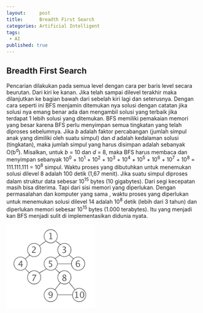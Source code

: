 ```yaml
---
layout:     post
title:      Breadth First Search
categories: Artificial Intelligent
tags:
 - AI
published: true
---
```

## Breadth First Search

Pencarian dilakukan pada semua level dengan cara per baris level secara beurutan. Dari kiri ke kanan. Jika telah sampai dilevel terakhir maka dilanjutkan ke bagian bawah dari sebelah kiri lagi dan seterusnya. Dengan cara seperti ini BFS menjamin ditemukan nya solusi dengan catatan jika solusi nya emang benar ada dan mengambil solusi yang terbaik jika terdapat 1 lebih solusi yang ditemukan. BFS memiliki pemakaian memori yang besar karena BFS perlu menyimpan semua tingkatan yang telah diproses sebelumnya. Jika _b_ adalah faktor percabangan (jumlah simpul anak yang dimiliki oleh suatu simpul) dan _d_ adalah kedalaman solusi (tingkatan), maka jumlah simpul yang harus disimpan adalah sebanyak O(b<sup>d</sup>). Misalkan, untuk _b_ = 10 dan _d_ = 8, maka BFS harus  membaca dan menyimpan sebanyak 10<sup>0</sup> + 10<sup>1</sup> + 10<sup>2</sup> + 10<sup>3</sup> + 10<sup>4</sup> + 10<sup>5</sup> + 10<sup>6</sup> + 10<sup>7</sup> + 10<sup>8</sup> = 111.111.111 = 10<sup>8</sup> simpul. Waktu proses yang dibutuhkan untuk menemukan solusi dilevel 8 adalah 100 detik (1,67 menit). Jika suatu simpul diproses dalam struktur data sebesar 10<sup>15</sup> bytes (10 gigabytes). Dari segi kecepatan masih bisa diterima. Tapi dari sisi memori yang diperlukan. Dengan permasalahan dan komputer yang sama , waktu proses yang diperlukan untuk menemukan solusi dilevel 14 adalah 10<sup>8</sup> detik (lebih dari 3 tahun) dan diperlukan memori sebesar 10<sup>15</sup> bytes (1.000 terabytes). Itu yang menjadi kan BFS menjadi sulit di implementasikan didunia nyata. 

![BFS.png](https://raw.githubusercontent.com/akhmadsyarif04/blog/gh-pages/_posts/BFS.png)

